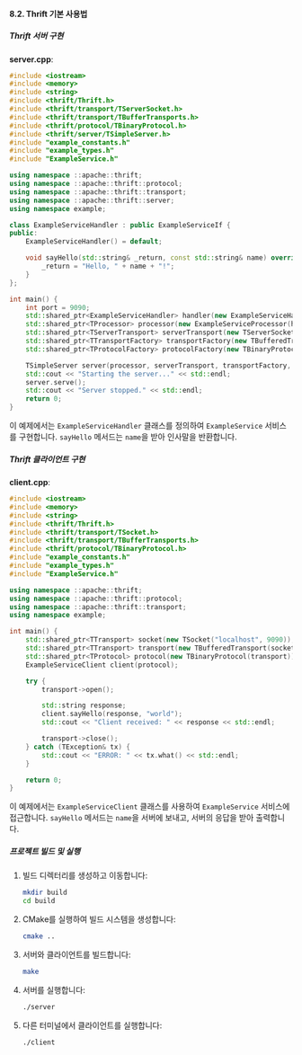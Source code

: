 #### 8.2. Thrift 기본 사용법

##### Thrift 서버 구현

**server.cpp**:
```cpp
#include <iostream>
#include <memory>
#include <string>
#include <thrift/Thrift.h>
#include <thrift/transport/TServerSocket.h>
#include <thrift/transport/TBufferTransports.h>
#include <thrift/protocol/TBinaryProtocol.h>
#include <thrift/server/TSimpleServer.h>
#include "example_constants.h"
#include "example_types.h"
#include "ExampleService.h"

using namespace ::apache::thrift;
using namespace ::apache::thrift::protocol;
using namespace ::apache::thrift::transport;
using namespace ::apache::thrift::server;
using namespace example;

class ExampleServiceHandler : public ExampleServiceIf {
public:
    ExampleServiceHandler() = default;

    void sayHello(std::string& _return, const std::string& name) override {
        _return = "Hello, " + name + "!";
    }
};

int main() {
    int port = 9090;
    std::shared_ptr<ExampleServiceHandler> handler(new ExampleServiceHandler());
    std::shared_ptr<TProcessor> processor(new ExampleServiceProcessor(handler));
    std::shared_ptr<TServerTransport> serverTransport(new TServerSocket(port));
    std::shared_ptr<TTransportFactory> transportFactory(new TBufferedTransportFactory());
    std::shared_ptr<TProtocolFactory> protocolFactory(new TBinaryProtocolFactory());

    TSimpleServer server(processor, serverTransport, transportFactory, protocolFactory);
    std::cout << "Starting the server..." << std::endl;
    server.serve();
    std::cout << "Server stopped." << std::endl;
    return 0;
}
```

이 예제에서는 `ExampleServiceHandler` 클래스를 정의하여 `ExampleService` 서비스를 구현합니다. `sayHello` 메서드는 `name`을 받아 인사말을 반환합니다.

##### Thrift 클라이언트 구현

**client.cpp**:
```cpp
#include <iostream>
#include <memory>
#include <string>
#include <thrift/Thrift.h>
#include <thrift/transport/TSocket.h>
#include <thrift/transport/TBufferTransports.h>
#include <thrift/protocol/TBinaryProtocol.h>
#include "example_constants.h"
#include "example_types.h"
#include "ExampleService.h"

using namespace ::apache::thrift;
using namespace ::apache::thrift::protocol;
using namespace ::apache::thrift::transport;
using namespace example;

int main() {
    std::shared_ptr<TTransport> socket(new TSocket("localhost", 9090));
    std::shared_ptr<TTransport> transport(new TBufferedTransport(socket));
    std::shared_ptr<TProtocol> protocol(new TBinaryProtocol(transport));
    ExampleServiceClient client(protocol);

    try {
        transport->open();

        std::string response;
        client.sayHello(response, "world");
        std::cout << "Client received: " << response << std::endl;

        transport->close();
    } catch (TException& tx) {
        std::cout << "ERROR: " << tx.what() << std::endl;
    }

    return 0;
}
```

이 예제에서는 `ExampleServiceClient` 클래스를 사용하여 `ExampleService` 서비스에 접근합니다. `sayHello` 메서드는 `name`을 서버에 보내고, 서버의 응답을 받아 출력합니다.

##### 프로젝트 빌드 및 실행

1. 빌드 디렉터리를 생성하고 이동합니다:
   ```bash
   mkdir build
   cd build
   ```

2. CMake를 실행하여 빌드 시스템을 생성합니다:
   ```bash
   cmake ..
   ```

3. 서버와 클라이언트를 빌드합니다:
   ```bash
   make
   ```

4. 서버를 실행합니다:
   ```bash
   ./server
   ```

5. 다른 터미널에서 클라이언트를 실행합니다:
   ```bash
   ./client
   ```
